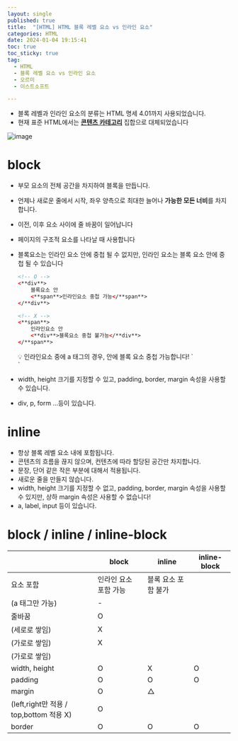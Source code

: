 ```yaml
---
layout: single
published: true
title:  "[HTML] HTML 블록 레벨 요소 vs 인라인 요소"
categories: HTML
date: 2024-01-04 19:15:41
toc: true
toc_sticky: true
tag:   
  - HTML
  - 블록 레벨 요소 vs 인라인 요소
  - 오르미
  - 이스트소프트

---
```


- 블록 레벨과 인라인 요소의 분류는 HTML 명세 4.01까지 사용되었습니다.
- 현재 표준 HTML에서는 **[콘텐츠 카테고리](https://developer.mozilla.org/ko/docs/Web/HTML/Content_categories)** 집합으로 대체되었습니다

![image](https://github.com/BaxDailyGit/BaxDailyGit/assets/99312529/befd6cc7-2c36-41c4-9263-3df11be9fee9)

# block

- 부모 요소의 전체 공간을 차지하여 블록을 만듭니다.
- 언제나 새로운 줄에서 시작, 좌우 양측으로 최대한 늘어나 **가능한 모든 너비**를 차지합니다.
- 이전, 이후 요소 사이에 줄 바꿈이 일어납니다
- 페이지의 구조적 요소를 나타날 때 사용합니다
- 블록요소는 인라인 요소 안에 중첩 될 수 없지만, 인라인 요소는 블록 요소 안에 중첩 될 수 있습니다
    
    ```html
    <!-- O -->
    <**div**>
    	블록요소 안
    	<**span**>인라인요소 중첩 가능</**span**>
    </**div**>
    
    <!-- X -->
    <**span**>
    	인라인요소 안
    	<**div**>블록요소 중첩 불가능</**div**>
    </**span**>
    ```
    
    <div>
    💡 인라인요소 중에 a 태그의 경우, 안에 블록 요소 중첩 가능합니다!
    `<a href=”#”><div></div></a>`
    
    </div>
    
- width, height 크기를 지정할 수 있고, padding, border, margin 속성을 사용할 수 있습니다.
- div, p, form …등이 있습니다.

# inline

- 항상 블록 레벨 요소 내에 포함됩니다.
- 콘텐츠의 흐름을 끊지 않으며, 컨텐츠에 따라 할당된 공간만 차지합니다.
- 문장, 단어 같은 작은 부분에 대해서 적용됩니다.
- 새로운 줄을 만들지 않습니다.
- width, height 크기를 지정할 수 없고, padding, border, margin 속성을 사용할 수 있지만, 상하 margin 속성은 사용할 수 없습니다!
- a, label, input 등이 있습니다.

# block / inline / inline-block

|  | block | inline | inline-block |
| --- | --- | --- | --- |
| 요소 포함 | 인라인 요소 포함 가능 | 블록 요소 포함 불가
(a 태그만 가능) | - |
| 줄바꿈 | O
(세로로 쌓임) | X
(가로로 쌓임) | X
(가로로 쌓임) |
| width, height | O | X | O |
| padding | O | O | O |
| margin | O | △ 
(left,right만 적용 / top,bottom 적용 X) | O |
| border | O | O | O |
